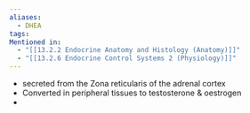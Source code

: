 ```yaml
---
aliases:
  - DHEA
tags:
Mentioned in:
  - "[[13.2.2 Endocrine Anatomy and Histology (Anatomy)]]"
  - "[[13.2.6 Endocrine Control Systems 2 (Physiology)]]"
---
```



- secreted from the Zona reticularis of the adrenal cortex
- Converted in peripheral tissues to testosterone & oestrogen
- 